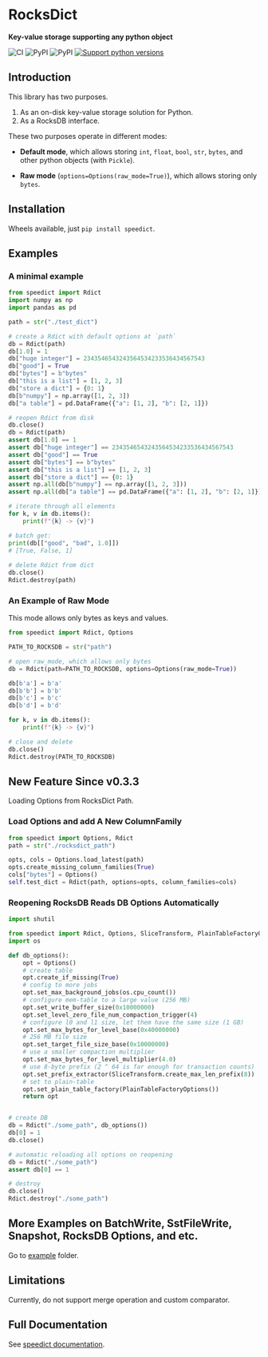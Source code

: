 # RocksDict

**Key-value storage supporting any python object**

![CI](https://github.com/Congyuwang/RocksDict/actions/workflows/CI.yml/badge.svg)
![PyPI](https://img.shields.io/pypi/dm/speedict)
![PyPI](https://img.shields.io/pypi/wheel/speedict)
[![Support python versions](https://img.shields.io/pypi/pyversions/speedict.svg)](https://pypi.org/project/speedict/)

## Introduction

This library has two purposes.

1. As an on-disk key-value storage solution for Python.
2. As a RocksDB interface.

These two purposes operate in different modes:

- **Default mode**, which allows storing `int`, `float`, 
`bool`, `str`, `bytes`, and other python objects (with `Pickle`).

- **Raw mode** (`options=Options(raw_mode=True)`),
which allows storing only `bytes`.

## Installation

Wheels available, just `pip install speedict`.

## Examples

### A minimal example

```python
from speedict import Rdict
import numpy as np
import pandas as pd

path = str("./test_dict")

# create a Rdict with default options at `path`
db = Rdict(path)
db[1.0] = 1
db["huge integer"] = 2343546543243564534233536434567543
db["good"] = True
db["bytes"] = b"bytes"
db["this is a list"] = [1, 2, 3]
db["store a dict"] = {0: 1}
db[b"numpy"] = np.array([1, 2, 3])
db["a table"] = pd.DataFrame({"a": [1, 2], "b": [2, 1]})

# reopen Rdict from disk
db.close()
db = Rdict(path)
assert db[1.0] == 1
assert db["huge integer"] == 2343546543243564534233536434567543
assert db["good"] == True
assert db["bytes"] == b"bytes"
assert db["this is a list"] == [1, 2, 3]
assert db["store a dict"] == {0: 1}
assert np.all(db[b"numpy"] == np.array([1, 2, 3]))
assert np.all(db["a table"] == pd.DataFrame({"a": [1, 2], "b": [2, 1]}))

# iterate through all elements
for k, v in db.items():
    print(f"{k} -> {v}")

# batch get:
print(db[["good", "bad", 1.0]])
# [True, False, 1]
 
# delete Rdict from dict
db.close()
Rdict.destroy(path)
```

### An Example of Raw Mode

This mode allows only bytes as keys and values.

```python
from speedict import Rdict, Options

PATH_TO_ROCKSDB = str("path")

# open raw_mode, which allows only bytes
db = Rdict(path=PATH_TO_ROCKSDB, options=Options(raw_mode=True))

db[b'a'] = b'a'
db[b'b'] = b'b'
db[b'c'] = b'c'
db[b'd'] = b'd'

for k, v in db.items():
    print(f"{k} -> {v}")

# close and delete
db.close()
Rdict.destroy(PATH_TO_ROCKSDB)
```

## New Feature Since v0.3.3

Loading Options from RocksDict Path.

### Load Options and add A New ColumnFamily
```python
from speedict import Options, Rdict
path = str("./rocksdict_path")

opts, cols = Options.load_latest(path)
opts.create_missing_column_families(True)
cols["bytes"] = Options()
self.test_dict = Rdict(path, options=opts, column_families=cols)
```

### Reopening RocksDB Reads DB Options Automatically

```python
import shutil

from speedict import Rdict, Options, SliceTransform, PlainTableFactoryOptions
import os

def db_options():
    opt = Options()
    # create table
    opt.create_if_missing(True)
    # config to more jobs
    opt.set_max_background_jobs(os.cpu_count())
    # configure mem-table to a large value (256 MB)
    opt.set_write_buffer_size(0x10000000)
    opt.set_level_zero_file_num_compaction_trigger(4)
    # configure l0 and l1 size, let them have the same size (1 GB)
    opt.set_max_bytes_for_level_base(0x40000000)
    # 256 MB file size
    opt.set_target_file_size_base(0x10000000)
    # use a smaller compaction multiplier
    opt.set_max_bytes_for_level_multiplier(4.0)
    # use 8-byte prefix (2 ^ 64 is far enough for transaction counts)
    opt.set_prefix_extractor(SliceTransform.create_max_len_prefix(8))
    # set to plain-table
    opt.set_plain_table_factory(PlainTableFactoryOptions())
    return opt


# create DB
db = Rdict("./some_path", db_options())
db[0] = 1
db.close()

# automatic reloading all options on reopening
db = Rdict("./some_path")
assert db[0] == 1

# destroy
db.close()
Rdict.destroy("./some_path")
```

## More Examples on BatchWrite, SstFileWrite, Snapshot, RocksDB Options, and etc.

Go to [example](https://github.com/Congyuwang/RocksDict/tree/main/examples) folder.

## Limitations

Currently, do not support merge operation and custom comparator.

## Full Documentation

See [speedict documentation](https://congyuwang.github.io/RocksDict/speedict.html).
